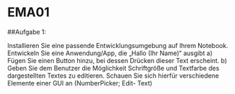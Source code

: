 # EMA01

##Aufgabe 1:

Installieren Sie eine passende Entwicklungsumgebung auf Ihrem Notebook.
Entwickeln Sie eine Anwendung/App, die „Hallo (Ihr Name)“ ausgibt
a) Fügen Sie einen Button hinzu, bei dessen Drücken dieser Text erscheint.
b) Geben Sie dem Benutzer die Möglichkeit Schriftgröße und Textfarbe des dargestellten Textes zu editieren. Schauen Sie sich hierfür verschiedene Elemente einer GUI an (NumberPicker; Edit- Text)
